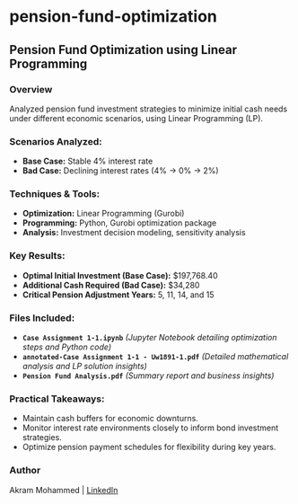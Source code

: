 # pension-fund-optimization
## Pension Fund Optimization using Linear Programming

### Overview  
Analyzed pension fund investment strategies to minimize initial cash needs under different economic scenarios, using Linear Programming (LP).

### Scenarios Analyzed:
- **Base Case:** Stable 4% interest rate  
- **Bad Case:** Declining interest rates (4% → 0% → 2%)

### Techniques & Tools:
- **Optimization:** Linear Programming (Gurobi)
- **Programming:** Python, Gurobi optimization package
- **Analysis:** Investment decision modeling, sensitivity analysis

### Key Results:
- **Optimal Initial Investment (Base Case):** $197,768.40  
- **Additional Cash Required (Bad Case):** $34,280  
- **Critical Pension Adjustment Years:** 5, 11, 14, and 15  

### Files Included:
- **`Case Assignment 1-1.ipynb`** *(Jupyter Notebook detailing optimization steps and Python code)*
- **`annotated-Case Assignment 1-1 - Uw1891-1.pdf`** *(Detailed mathematical analysis and LP solution insights)*
- **`Pension Fund Analysis.pdf`** *(Summary report and business insights)*

### Practical Takeaways:
- Maintain cash buffers for economic downturns.
- Monitor interest rate environments closely to inform bond investment strategies.
- Optimize pension payment schedules for flexibility during key years.

### Author  
Akram Mohammed | [LinkedIn](https://www.linkedin.com/in/akram-mohammed-465052134)
